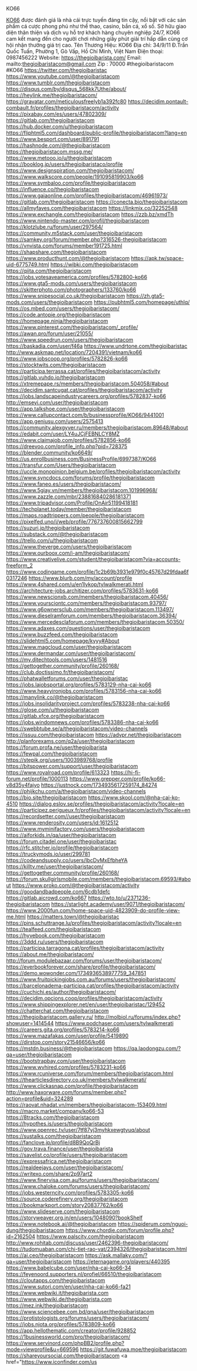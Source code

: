 KO66

<a href="https://thegioibarista.com/">KO66</a> được đánh giá là nhà cái trực tuyến đáng tin cậy, nổi bật với các sản phẩm cá cược phong phú như thể thao, casino, bắn cá, xổ số. Sở hữu giao diện thân thiện và dịch vụ hỗ trợ khách hàng chuyên nghiệp 24/7, KO66 cam kết mang đến cho người chơi những giây phút giải trí hấp dẫn cùng cơ hội nhận thưởng giá trị cao.
Tên Thương Hiệu: KO66
Địa chỉ: 34/9/11 Đ.Trần Quốc Tuấn, Phường 1, Gò Vấp, Hồ Chí Minh, Việt Nam
Điện thoại: 0987456222
Website: <a href="https://thegioibarista.com/">https://thegioibarista.com/</a>
Email: mailto:thegioibaristacom@gmail.com
Zip : 70000
#thegioibaristacom #KO66
<a href="https://twitter.com/thegioibaristac">https://twitter.com/thegioibaristac</a>
<a href="https://www.youtube.com/@thegioibaristacom">https://www.youtube.com/@thegioibaristacom</a>
<a href="https://www.tumblr.com/thegioibaristacom">https://www.tumblr.com/thegioibaristacom</a>
<a href="https://disqus.com/by/disqus_568kk7Uthe/about/">https://disqus.com/by/disqus_568kk7Uthe/about/</a>
<a href="https://heylink.me/thegioibaristacom/">https://heylink.me/thegioibaristacom/</a>
<a href="https://gravatar.com/meticulousfreelyb1a392fc80">https://gravatar.com/meticulousfreelyb1a392fc80</a>
<a href="https://decidim.pontault-combault.fr/profiles/thegioibaristacom/activity">https://decidim.pontault-combault.fr/profiles/thegioibaristacom/activity</a>
<a href="https://pixabay.com/es/users/47802309/">https://pixabay.com/es/users/47802309/</a>
<a href="https://gitlab.com/thegioibaristacom">https://gitlab.com/thegioibaristacom</a>
<a href="https://hub.docker.com/u/thegioibaristacom">https://hub.docker.com/u/thegioibaristacom</a>
<a href="https://fliphtml5.com/dashboard/public-profile/thegioibaristacom?lang=en">https://fliphtml5.com/dashboard/public-profile/thegioibaristacom?lang=en</a>
<a href="https://www.besport.com/user/891791">https://www.besport.com/user/891791</a>
<a href="https://hashnode.com/@thegioibaristacom">https://hashnode.com/@thegioibaristacom</a>
<a href="https://thegioibaristacom.mssg.me/">https://thegioibaristacom.mssg.me/</a>
<a href="https://www.metooo.io/u/thegioibaristacom">https://www.metooo.io/u/thegioibaristacom</a>
<a href="https://booklog.jp/users/thegioibaristaco/profile">https://booklog.jp/users/thegioibaristaco/profile</a>
<a href="https://www.designspiration.com/thegioibaristacom/">https://www.designspiration.com/thegioibaristacom/</a>
<a href="https://www.walkscore.com/people/191095819903/ko66">https://www.walkscore.com/people/191095819903/ko66</a>
<a href="https://www.symbaloo.com/profile/thegioibaristacom">https://www.symbaloo.com/profile/thegioibaristacom</a>
<a href="https://influence.co/thegioibaristacom">https://influence.co/thegioibaristacom</a>
<a href="https://www.gaiaonline.com/profiles/thegioibaristacom/46961973/">https://www.gaiaonline.com/profiles/thegioibaristacom/46961973/</a>
<a href="https://gitlab.com/thegioibaristacom">https://gitlab.com/thegioibaristacom</a>
<a href="https://conecta.bio/thegioibaristacom">https://conecta.bio/thegioibaristacom</a>
<a href="https://allmyfaves.com/thegioibaristacom">https://allmyfaves.com/thegioibaristacom</a>
<a href="https://linkmix.co/32252548">https://linkmix.co/32252548</a>
<a href="https://www.exchangle.com/thegioibaristacom">https://www.exchangle.com/thegioibaristacom</a>
<a href="https://zzb.bz/xmdTh">https://zzb.bz/xmdTh</a>
<a href="https://www.nintendo-master.com/profil/thegioibaristacom">https://www.nintendo-master.com/profil/thegioibaristacom</a>
<a href="https://klotzlube.ru/forum/user/297564/">https://klotzlube.ru/forum/user/297564/</a>
<a href="https://community.m5stack.com/user/thegioibaristacom">https://community.m5stack.com/user/thegioibaristacom</a>
<a href="https://samkey.org/forum/member.php?316526-thegioibaristacom">https://samkey.org/forum/member.php?316526-thegioibaristacom</a>
<a href="https://vnvista.com/forums/member191725.html">https://vnvista.com/forums/member191725.html</a>
<a href="https://shapshare.com/thegioibaristacom">https://shapshare.com/thegioibaristacom</a>
<a href="https://www.producthunt.com/@thegioibaristacom">https://www.producthunt.com/@thegioibaristacom</a>
<a href="https://apk.tw/space-uid-6775749.html">https://apk.tw/space-uid-6775749.html</a>
<a href="https://wibki.com/thegioibaristacom">https://wibki.com/thegioibaristacom</a>
<a href="https://qiita.com/thegioibaristacom">https://qiita.com/thegioibaristacom</a>
<a href="https://jobs.votesaveamerica.com/profiles/5782800-ko66">https://jobs.votesaveamerica.com/profiles/5782800-ko66</a>
<a href="https://www.gta5-mods.com/users/thegioibaristacom">https://www.gta5-mods.com/users/thegioibaristacom</a>
<a href="https://skitterphoto.com/photographers/133760/ko66">https://skitterphoto.com/photographers/133760/ko66</a>
<a href="https://www.snipesocial.co.uk/thegioibaristacom">https://www.snipesocial.co.uk/thegioibaristacom</a>
<a href="https://zh.gta5-mods.com/users/thegioibaristacom">https://zh.gta5-mods.com/users/thegioibaristacom</a>
<a href="https://pubhtml5.com/homepage/uthlq/">https://pubhtml5.com/homepage/uthlq/</a>
<a href="https://os.mbed.com/users/thegioibaristacom/">https://os.mbed.com/users/thegioibaristacom/</a>
<a href="https://code.antopie.org/thegioibaristacom">https://code.antopie.org/thegioibaristacom</a>
<a href="https://homepage.ninja/thegioibaristacom">https://homepage.ninja/thegioibaristacom</a>
<a href="https://www.pinterest.com/thegioibaristacom/_profile/">https://www.pinterest.com/thegioibaristacom/_profile/</a>
<a href="https://awan.pro/forum/user/21055/">https://awan.pro/forum/user/21055/</a>
<a href="https://www.speedrun.com/users/thegioibaristacom">https://www.speedrun.com/users/thegioibaristacom</a>
<a href="https://baskadia.com/user/f46a">https://baskadia.com/user/f46a</a>
<a href="https://www.undrtone.com/thegioibaristac">https://www.undrtone.com/thegioibaristac</a>
<a href="http://www.askmap.net/location/7204391/vietnam/ko66">http://www.askmap.net/location/7204391/vietnam/ko66</a>
<a href="https://www.jobscoop.org/profiles/5782826-ko66">https://www.jobscoop.org/profiles/5782826-ko66</a>
<a href="https://stocktwits.com/thegioibaristacom">https://stocktwits.com/thegioibaristacom</a>
<a href="https://participa.terrassa.cat/profiles/thegioibaristacom/activity">https://participa.terrassa.cat/profiles/thegioibaristacom/activity</a>
<a href="https://gitlab.vuhdo.io/thegioibaristacom">https://gitlab.vuhdo.io/thegioibaristacom</a>
<a href="https://xtremepape.rs/members/thegioibaristacom.504058/#about">https://xtremepape.rs/members/thegioibaristacom.504058/#about</a>
<a href="https://decidim.santcugat.cat/profiles/thegioibaristacom/activity">https://decidim.santcugat.cat/profiles/thegioibaristacom/activity</a>
<a href="https://jobs.landscapeindustrycareers.org/profiles/5782837-ko66">https://jobs.landscapeindustrycareers.org/profiles/5782837-ko66</a>
<a href="http://emseyi.com/user/thegioibaristacom">http://emseyi.com/user/thegioibaristacom</a>
<a href="https://app.talkshoe.com/user/thegioibaristacom">https://app.talkshoe.com/user/thegioibaristacom</a>
<a href="https://www.callupcontact.com/b/businessprofile/KO66/9441001">https://www.callupcontact.com/b/businessprofile/KO66/9441001</a>
<a href="https://app.geniusu.com/users/2575413">https://app.geniusu.com/users/2575413</a>
<a href="https://community.alexgyver.ru/members/thegioibaristacom.89648/#about">https://community.alexgyver.ru/members/thegioibaristacom.89648/#about</a>
<a href="https://edabit.com/user/LY4uJCjFEBNLCY8MZ">https://edabit.com/user/LY4uJCjFEBNLCY8MZ</a>
<a href="https://www.claimajob.com/profiles/5782856-ko66">https://www.claimajob.com/profiles/5782856-ko66</a>
<a href="https://dreevoo.com/profile_info.php?pid=728375">https://dreevoo.com/profile_info.php?pid=728375</a>
<a href="https://blender.community/ko6649/">https://blender.community/ko6649/</a>
<a href="https://us.enrollbusiness.com/BusinessProfile/6997387/KO66">https://us.enrollbusiness.com/BusinessProfile/6997387/KO66</a>
<a href="https://transfur.com/Users/thegioibaristacom">https://transfur.com/Users/thegioibaristacom</a>
<a href="https://uccle.monopinion.belgium.be/profiles/thegioibaristacom/activity">https://uccle.monopinion.belgium.be/profiles/thegioibaristacom/activity</a>
<a href="https://www.syncdocs.com/forums/profile/thegioibaristacom">https://www.syncdocs.com/forums/profile/thegioibaristacom</a>
<a href="https://www.faneo.es/users/thegioibaristacom/">https://www.faneo.es/users/thegioibaristacom/</a>
<a href="https://www.5giay.vn/members/thegioibaristacom.101996968/">https://www.5giay.vn/members/thegioibaristacom.101996968/</a>
<a href="https://www.zazzle.com/mbr/238816840286181371">https://www.zazzle.com/mbr/238816840286181371</a>
<a href="https://www.tripadvisor.com/Profile/OnAir51199418181">https://www.tripadvisor.com/Profile/OnAir51199418181</a>
<a href="https://techplanet.today/member/thegioibaristacom">https://techplanet.today/member/thegioibaristacom</a>
<a href="https://maps.roadtrippers.com/people/thegioibaristacom">https://maps.roadtrippers.com/people/thegioibaristacom</a>
<a href="https://pixelfed.uno/i/web/profile/776737600815662799">https://pixelfed.uno/i/web/profile/776737600815662799</a>
<a href="https://suzuri.jp/thegioibaristacom">https://suzuri.jp/thegioibaristacom</a>
<a href="https://substack.com/@thegioibaristacom">https://substack.com/@thegioibaristacom</a>
<a href="https://trello.com/u/thegioibaristacom">https://trello.com/u/thegioibaristacom</a>
<a href="https://www.theverge.com/users/thegioibaristacom">https://www.theverge.com/users/thegioibaristacom</a>
<a href="https://www.ourboox.com/i-am/thegioibaristacom/">https://www.ourboox.com/i-am/thegioibaristacom/</a>
<a href="https://www.creativelive.com/student/thegioibaristacom?via=accounts-freeform_2">https://www.creativelive.com/student/thegioibaristacom?via=accounts-freeform_2</a>
<a href="https://www.codingame.com/profile/1c2b69b3931e979f0c45767d29fdaa6f0317246">https://www.codingame.com/profile/1c2b69b3931e979f0c45767d29fdaa6f0317246</a>
<a href="https://www.blurb.com/my/account/profile">https://www.blurb.com/my/account/profile</a>
<a href="https://www.4shared.com/u/en1lykop/tylwalkmerati.html">https://www.4shared.com/u/en1lykop/tylwalkmerati.html</a>
<a href="https://architecture-jobs.architizer.com/profiles/5783631-ko66">https://architecture-jobs.architizer.com/profiles/5783631-ko66</a>
<a href="https://www.newscionxb.com/members/thegioibaristacom.40456/">https://www.newscionxb.com/members/thegioibaristacom.40456/</a>
<a href="https://www.yoursciontc.com/members/thegioibaristacom.93797/">https://www.yoursciontc.com/members/thegioibaristacom.93797/</a>
<a href="https://www.g6ownersclub.com/members/thegioibaristacom.113497/">https://www.g6ownersclub.com/members/thegioibaristacom.113497/</a>
<a href="https://www.dieselramforum.com/members/thegioibaristacom.36394/">https://www.dieselramforum.com/members/thegioibaristacom.36394/</a>
<a href="https://www.mercedesclaforum.com/members/thegioibaristacom.50350/">https://www.mercedesclaforum.com/members/thegioibaristacom.50350/</a>
<a href="https://www.adaxes.com/questions/user/thegioibaristacom">https://www.adaxes.com/questions/user/thegioibaristacom</a>
<a href="https://www.buzzfeed.com/thegioibaristacom">https://www.buzzfeed.com/thegioibaristacom</a>
<a href="https://slidehtml5.com/homepage/kyyy#About">https://slidehtml5.com/homepage/kyyy#About</a>
<a href="https://www.magcloud.com/user/thegioibaristacom">https://www.magcloud.com/user/thegioibaristacom</a>
<a href="https://www.dermandar.com/user/thegioibaristacom/">https://www.dermandar.com/user/thegioibaristacom/</a>
<a href="https://my.djtechtools.com/users/1481516">https://my.djtechtools.com/users/1481516</a>
<a href="https://gettogether.community/profile/260168/">https://gettogether.community/profile/260168/</a>
<a href="https://club.doctissimo.fr/thegioibaristacom/">https://club.doctissimo.fr/thegioibaristacom/</a>
<a href="https://phatwalletforums.com/user/thegioibaristac">https://phatwalletforums.com/user/thegioibaristac</a>
<a href="https://jobs.lajobsportal.org/profiles/5783129-nha-cai-ko66">https://jobs.lajobsportal.org/profiles/5783129-nha-cai-ko66</a>
<a href="https://www.heavyironjobs.com/profiles/5783156-nha-cai-ko66">https://www.heavyironjobs.com/profiles/5783156-nha-cai-ko66</a>
<a href="https://manylink.co/@thegioibaristacom">https://manylink.co/@thegioibaristacom</a>
<a href="https://jobs.insolidarityproject.com/profiles/5783238-nha-cai-ko66">https://jobs.insolidarityproject.com/profiles/5783238-nha-cai-ko66</a>
<a href="https://glose.com/u/thegioibaristacom">https://glose.com/u/thegioibaristacom</a>
<a href="https://gitlab.xfce.org/thegioibaristacom">https://gitlab.xfce.org/thegioibaristacom</a>
<a href="https://jobs.windomnews.com/profiles/5783386-nha-cai-ko66">https://jobs.windomnews.com/profiles/5783386-nha-cai-ko66</a>
<a href="https://swebbtube.se/a/thegioibaristacom/video-channels">https://swebbtube.se/a/thegioibaristacom/video-channels</a>
<a href="https://issuu.com/thegioibaristacom">https://issuu.com/thegioibaristacom</a>
<a href="https://advpr.net/thegioibaristacom">https://advpr.net/thegioibaristacom</a>
<a href="http://planforexams.com/q2a/user/thegioibaristacom">http://planforexams.com/q2a/user/thegioibaristacom</a>
<a href="https://forum.profa.ne/user/thegioibarista">https://forum.profa.ne/user/thegioibarista</a>
<a href="https://fewpal.com/thegioibaristacom">https://fewpal.com/thegioibaristacom</a>
<a href="https://stepik.org/users/1003989768/profile">https://stepik.org/users/1003989768/profile</a>
<a href="https://bitspower.com/support/user/thegioibaristacom">https://bitspower.com/support/user/thegioibaristacom</a>
<a href="https://www.royalroad.com/profile/613323">https://www.royalroad.com/profile/613323</a>
<a href="https://hi-fi-forum.net/profile/1000113">https://hi-fi-forum.net/profile/1000113</a>
<a href="https://www.grepper.com/profile/ko66-v8d35y4fajyo">https://www.grepper.com/profile/ko66-v8d35y4fajyo</a>
<a href="https://justnock.com/1734935617259174_84274">https://justnock.com/1734935617259174_84274</a>
<a href="https://phijkchu.com/a/thegioibaristacom/video-channels">https://phijkchu.com/a/thegioibaristacom/video-channels</a>
<a href="https://bio.site/thegioibaristacom">https://bio.site/thegioibaristacom</a>
<a href="https://www.skool.com/@nha-cai-ko-4510">https://www.skool.com/@nha-cai-ko-4510</a>
<a href="https://dialog.eslov.se/profiles/thegioibaristacom/activity?locale=en">https://dialog.eslov.se/profiles/thegioibaristacom/activity?locale=en</a>
<a href="https://participez.perigueux.fr/profiles/thegioibaristacom/activity?locale=en">https://participez.perigueux.fr/profiles/thegioibaristacom/activity?locale=en</a>
<a href="https://recordsetter.com//user/thegioibaristacom">https://recordsetter.com//user/thegioibaristacom</a>
<a href="https://www.renderosity.com/users/id:1612512">https://www.renderosity.com/users/id:1612512</a>
<a href="https://www.myminifactory.com/users/thegioibaristacom">https://www.myminifactory.com/users/thegioibaristacom</a>
<a href="https://aiforkids.in/qa/user/thegioibaristacom">https://aiforkids.in/qa/user/thegioibaristacom</a>
<a href="https://forum.citadel.one/user/thegioibaristac">https://forum.citadel.one/user/thegioibaristac</a>
<a href="https://rfc.stitcher.io/profile/thegioibaristacom">https://rfc.stitcher.io/profile/thegioibaristacom</a>
<a href="https://truckymods.io/user/299781">https://truckymods.io/user/299781</a>
<a href="https://codeandsupply.co/users/IbcDvMxEfbheYA">https://codeandsupply.co/users/IbcDvMxEfbheYA</a>
<a href="https://killtv.me/user/thegioibaristacom/">https://killtv.me/user/thegioibaristacom/</a>
<a href="https://gettogether.community/profile/260168/">https://gettogether.community/profile/260168/</a>
<a href="https://forum.skullgirlsmobile.com/members/thegioibaristacom.69593/#about">https://forum.skullgirlsmobile.com/members/thegioibaristacom.69593/#about</a>
<a href="https://www.proko.com/@thegioibaristacom/activity">https://www.proko.com/@thegioibaristacom/activity</a>
<a href="https://goodandbadpeople.com/6cdb1defc">https://goodandbadpeople.com/6cdb1defc</a>
<a href="https://gitlab.aicrowd.com/ko667">https://gitlab.aicrowd.com/ko667</a>
<a href="https://wto.to/u/2371236-thegioibaristacom">https://wto.to/u/2371236-thegioibaristacom</a>
<a href="https://starlight.academy/user/9071/thegioibaristacom/">https://starlight.academy/user/9071/thegioibaristacom/</a>
<a href="https://www.2000fun.com/home-space-uid-4823909-do-profile-view-me.html">https://www.2000fun.com/home-space-uid-4823909-do-profile-view-me.html</a>
<a href="https://matters.town/@thegioibaristac">https://matters.town/@thegioibaristac</a>
<a href="https://pins.schuttrange.lu/profiles/thegioibaristacom/activity?locale=en">https://pins.schuttrange.lu/profiles/thegioibaristacom/activity?locale=en</a>
<a href="https://tealfeed.com/thegioibaristacom">https://tealfeed.com/thegioibaristacom</a>
<a href="https://hyvebook.com/thegioibaristacom">https://hyvebook.com/thegioibaristacom</a>
<a href="https://3ddd.ru/users/thegioibaristacom">https://3ddd.ru/users/thegioibaristacom</a>
<a href="https://participa.tarragona.cat/profiles/thegioibaristacom/activity">https://participa.tarragona.cat/profiles/thegioibaristacom/activity</a>
<a href="https://about.me/thegioibaristacom/">https://about.me/thegioibaristacom/</a>
<a href="http://forum.modulebazaar.com/forums/user/thegioibaristacom/">http://forum.modulebazaar.com/forums/user/thegioibaristacom/</a>
<a href="https://everbookforever.com/share/profile/thegioibaristacom/">https://everbookforever.com/share/profile/thegioibaristacom/</a>
<a href="https://demo.wowonder.com/1734936538977759_347851">https://demo.wowonder.com/1734936538977759_347851</a>
<a href="https://www.fruitpickingjobs.com.au/forums/users/thegioibaristacom/">https://www.fruitpickingjobs.com.au/forums/users/thegioibaristacom/</a>
<a href="https://barcelonadema-participa.cat/profiles/thegioibaristacom/activity">https://barcelonadema-participa.cat/profiles/thegioibaristacom/activity</a>
<a href="https://cuchichi.es/author/thegioibaristacom/">https://cuchichi.es/author/thegioibaristacom/</a>
<a href="https://decidim.opcions.coop/profiles/thegioibaristacom/activity">https://decidim.opcions.coop/profiles/thegioibaristacom/activity</a>
<a href="https://www.shippingexplorer.net/en/user/thegioibaristac/129452">https://www.shippingexplorer.net/en/user/thegioibaristac/129452</a>
<a href="https://chatterchat.com/thegioibaristacom">https://chatterchat.com/thegioibaristacom</a>
<a href="https://thegioibaristacom.gallery.ru/">https://thegioibaristacom.gallery.ru/</a>
<a href="http://molbiol.ru/forums/index.php?showuser=1414544">http://molbiol.ru/forums/index.php?showuser=1414544</a>
<a href="https://www.podchaser.com/users/tylwalkmerati">https://www.podchaser.com/users/tylwalkmerati</a>
<a href="https://careers.gita.org/profiles/5783214-ko66">https://careers.gita.org/profiles/5783214-ko66</a>
<a href="https://www.mazafakas.com/user/profile/5419890">https://www.mazafakas.com/user/profile/5419890</a>
<a href="https://dirstop.com/story21546656/ko66">https://dirstop.com/story21546656/ko66</a>
<a href="https://mstdn.business/@thegioibaristacom">https://mstdn.business/@thegioibaristacom</a>
<a href="https://qa.laodongzu.com/?qa=user/thegioibaristacom">https://qa.laodongzu.com/?qa=user/thegioibaristacom</a>
<a href="https://bootstrapbay.com/user/thegioibaristacom">https://bootstrapbay.com/user/thegioibaristacom</a>
<a href="https://www.wvhired.com/profiles/5783231-ko66">https://www.wvhired.com/profiles/5783231-ko66</a>
<a href="https://www.rcuniverse.com/forum/members/thegioibaristacom.html">https://www.rcuniverse.com/forum/members/thegioibaristacom.html</a>
<a href="https://thearticlesdirectory.co.uk/members/tylwalkmerati/">https://thearticlesdirectory.co.uk/members/tylwalkmerati/</a>
<a href="https://www.clickasnap.com/profile/thegioibaristacom">https://www.clickasnap.com/profile/thegioibaristacom</a>
<a href="http://www.haxorware.com/forums/member.php?action=profile&uid=324289">http://www.haxorware.com/forums/member.php?action=profile&uid=324289</a>
<a href="https://raovat.nhadat.vn/members/thegioibaristacom-153409.html">https://raovat.nhadat.vn/members/thegioibaristacom-153409.html</a>
<a href="https://macro.market/company/ko66-53">https://macro.market/company/ko66-53</a>
<a href="https://8tracks.com/thegioibaristacom">https://8tracks.com/thegioibaristacom</a>
<a href="https://hypothes.is/users/thegioibaristacom">https://hypothes.is/users/thegioibaristacom</a>
<a href="https://www.openrec.tv/user/7tf87yj3myhkxewgtyuq/about">https://www.openrec.tv/user/7tf87yj3myhkxewgtyuq/about</a>
<a href="https://sustalks.com/thegioibaristacom">https://sustalks.com/thegioibaristacom</a>
<a href="https://fanclove.jp/profile/d8B9QoQrBj">https://fanclove.jp/profile/d8B9QoQrBj</a>
<a href="https://gov.trava.finance/user/thegioibarista">https://gov.trava.finance/user/thegioibarista</a>
<a href="https://savelist.co/profile/users/thegioibaristacom">https://savelist.co/profile/users/thegioibaristacom</a>
<a href="https://expressafrica.net/thegioibaristacom">https://expressafrica.net/thegioibaristacom</a>
<a href="https://realdeejays.com/user/thegioibaristacom/">https://realdeejays.com/user/thegioibaristacom/</a>
<a href="https://writexo.com/share/2p97art2">https://writexo.com/share/2p97art2</a>
<a href="https://www.finervisa.com.au/forums/users/thegioibaristacom/">https://www.finervisa.com.au/forums/users/thegioibaristacom/</a>
<a href="https://www.chaloke.com/forums/users/thegioibaristacom/">https://www.chaloke.com/forums/users/thegioibaristacom/</a>
<a href="https://jobs.westerncity.com/profiles/5783305-ko66">https://jobs.westerncity.com/profiles/5783305-ko66</a>
<a href="https://source.coderefinery.org/thegioibaristacom">https://source.coderefinery.org/thegioibaristacom</a>
<a href="https://bookmarkport.com/story20837762/ko66">https://bookmarkport.com/story20837762/ko66</a>
<a href="https://www.slideserve.com/thegioibaristacom">https://www.slideserve.com/thegioibaristacom</a>
<a href="https://storyweaver.org.in/en/users/1048090?bookShelf">https://storyweaver.org.in/en/users/1048090?bookShelf</a>
<a href="https://www.notebook.ai/@thegioibaristacom">https://www.notebook.ai/@thegioibaristacom</a>
<a href="https://spiderum.com/nguoi-dung/thegioibaristacom">https://spiderum.com/nguoi-dung/thegioibaristacom</a>
<a href="https://www.chordie.com/forum/profile.php?id=2162504">https://www.chordie.com/forum/profile.php?id=2162504</a>
<a href="https://www.palscity.com/thegioibaristacom">https://www.palscity.com/thegioibaristacom</a>
<a href="http://www.rohitab.com/discuss/user/2462396-thegioibaristacom/">http://www.rohitab.com/discuss/user/2462396-thegioibaristacom/</a>
<a href="https://tudomuaban.com/chi-tiet-rao-vat/2394326/thegioibaristacom.html">https://tudomuaban.com/chi-tiet-rao-vat/2394326/thegioibaristacom.html</a>
<a href="https://ai.ceo/thegioibaristacom">https://ai.ceo/thegioibaristacom</a>
<a href="https://ask.mallaky.com/?qa=user/thegioibaristacom">https://ask.mallaky.com/?qa=user/thegioibaristacom</a>
<a href="https://eternagame.org/players/440395">https://eternagame.org/players/440395</a>
<a href="https://www.babelcube.com/user/nha-cai-ko66-34">https://www.babelcube.com/user/nha-cai-ko66-34</a>
<a href="https://feyenoord.supporters.nl/profiel/66510/thegioibaristacom">https://feyenoord.supporters.nl/profiel/66510/thegioibaristacom</a>
<a href="https://cloutapps.com/thegioibaristacom">https://cloutapps.com/thegioibaristacom</a>
<a href="https://www.sutori.com/en/user/nha-cai-ko66-fa21">https://www.sutori.com/en/user/nha-cai-ko66-fa21</a>
<a href="https://www.webwiki.it/thegioibarista.com">https://www.webwiki.it/thegioibarista.com</a>
<a href="https://www.webwiki.de/thegioibarista.com">https://www.webwiki.de/thegioibarista.com</a>
<a href="https://mez.ink/thegioibaristacom">https://mez.ink/thegioibaristacom</a>
<a href="https://www.sciencebee.com.bd/qna/user/thegioibaristacom">https://www.sciencebee.com.bd/qna/user/thegioibaristacom</a>
<a href="https://protistologists.org/forums/users/thegioibaristacom/">https://protistologists.org/forums/users/thegioibaristacom/</a>
<a href="https://jobs.njota.org/profiles/5783809-ko66">https://jobs.njota.org/profiles/5783809-ko66</a>
<a href="https://app.hellothematic.com/creator/profile/928852">https://app.hellothematic.com/creator/profile/928852</a>
<a href="https://1businessworld.com/pro/thegioibaristacom/">https://1businessworld.com/pro/thegioibaristacom/</a>
<a href="https://www.servinord.com/phpBB2/profile.php?mode=viewprofile&u=669596">https://www.servinord.com/phpBB2/profile.php?mode=viewprofile&u=669596</a>
<a href="https://git.fuwafuwa.moe/thegioibaristacom">https://git.fuwafuwa.moe/thegioibaristacom</a>
<a href="https://shareyoursocial.com/thegioibaristacom">https://shareyoursocial.com/thegioibaristacom</a>
<a href="https://www.iconfinder.com/us